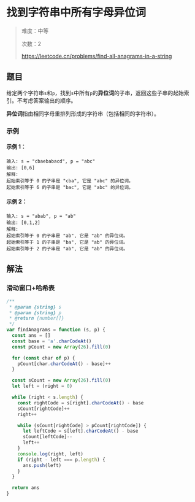 # 找到字符串中所有字母异位词

> 难度：中等
>
> 次数：2
>
> https://leetcode.cn/problems/find-all-anagrams-in-a-string

## 题目

给定两个字符串`s`和`p`，找到`s`中所有`p`的**异位词**的子串，返回这些子串的起始索引。不考虑答案输出的顺序。

**异位词**指由相同字母重排列形成的字符串（包括相同的字符串）。

### 示例

#### 示例 1：

```
输入: s = "cbaebabacd", p = "abc"
输出: [0,6]
解释:
起始索引等于 0 的子串是 "cba", 它是 "abc" 的异位词。
起始索引等于 6 的子串是 "bac", 它是 "abc" 的异位词。
```

#### 示例 2：

```
输入: s = "abab", p = "ab"
输出: [0,1,2]
解释:
起始索引等于 0 的子串是 "ab", 它是 "ab" 的异位词。
起始索引等于 1 的子串是 "ba", 它是 "ab" 的异位词。
起始索引等于 2 的子串是 "ab", 它是 "ab" 的异位词。
```

## 解法

### 滑动窗口+哈希表

```javascript
/**
 * @param {string} s
 * @param {string} p
 * @return {number[]}
 */
var findAnagrams = function (s, p) {
  const ans = []
  const base = 'a'.charCodeAt()
  const pCount = new Array(26).fill(0)

  for (const char of p) {
    pCount[char.charCodeAt() - base]++
  }

  const sCount = new Array(26).fill(0)
  let left = (right = 0)

  while (right < s.length) {
    const rightCode = s[right].charCodeAt() - base
    sCount[rightCode]++
    right++

    while (sCount[rightCode] > pCount[rightCode]) {
      let leftCode = s[left].charCodeAt() - base
      sCount[leftCode]--
      left++
    }
    console.log(right, left)
    if (right - left === p.length) {
      ans.push(left)
    }
  }

  return ans
}
```
